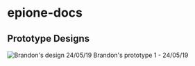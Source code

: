 # epione-docs

## Prototype Designs

![Brandon's design 24/05/19](epione-docs.png)
Brandon's prototype 1 - 24/05/19
